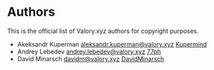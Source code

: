 # Authors

This is the official list of Valory.xyz authors for copyright purposes.

* Akeksandr Kuperman <aleksandr.kuperman@valory.xyz> [Kupermind](https://github.com/kupermind)
* Andrey Lebedev <andrey.lebedev@valory.xyz> [77ph](https://github.com/77ph)
* David Minarsch <davidm@valory.xyz> [DavidMinarsch](https://github.com/DavidMinarsch)
